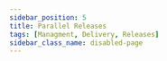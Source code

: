 ```yaml
---
sidebar_position: 5
title: Parallel Releases
tags: [Managment, Delivery, Releases]
sidebar_class_name: disabled-page
---
```


